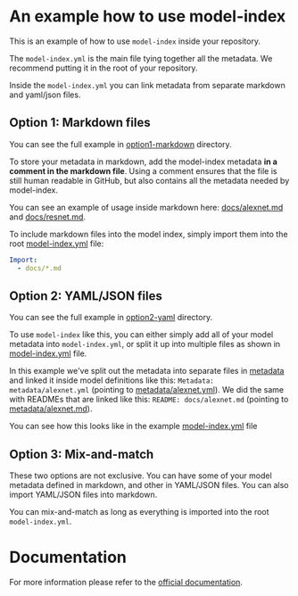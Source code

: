 # An example how to use model-index

This is an example of how to use `model-index` inside your repository. 

The `model-index.yml` is the main file tying together all the metadata. We recommend putting it in the root
of your repository. 

Inside the `model-index.yml` you can link metadata from separate markdown and yaml/json files. 

## Option 1: Markdown files

You can see the full example in [option1-markdown](option1-markdown) directory. 

To store your metadata in markdown, add the model-index metadata **in a comment in the markdown file**. 
Using a comment ensures that the file is still human readable in GitHub, but also contains all the metadata needed by model-index. 

You can see an example of usage inside markdown here: [docs/alexnet.md](https://raw.githubusercontent.com/paperswithcode/model-index/main/examples/option1-markdown/docs/alexnet.md)
and [docs/resnet.md](https://raw.githubusercontent.com/paperswithcode/model-index/main/examples/option1-markdown/docs/resnet.md).  

To include markdown files into the model index, simply import them into the root [model-index.yml](https://github.com/paperswithcode/model-index/blob/main/examples/option1-markdown/model-index.yml) file:

```yaml
Import:
  - docs/*.md
```

## Option 2: YAML/JSON files

You can see the full example in [option2-yaml](option2-yaml) directory.

To use `model-index` like this, you can either simply add all of your model metadata into `model-index.yml`,
or split it up into multiple files as shown in [model-index.yml](https://github.com/paperswithcode/model-index/blob/main/examples/option2-yaml/model-index.yml) file.

In this example we've split out the metadata into separate files in [metadata](option2-yaml/metadata) and
linked it inside model definitions like this: `Metadata: metadata/alexnet.yml` (pointing to [metadata/alexnet.yml](https://github.com/paperswithcode/model-index/blob/main/examples/option2-yaml/metadata/alexnet.yml)). We did the same with READMEs that
are linked like this: `README: docs/alexnet.md` (pointing to [metadata/alexnet.md](https://raw.githubusercontent.com/paperswithcode/model-index/main/examples/option2-yaml/docs/alexnet.md)).  

You can see how this looks like in the example [model-index.yml](https://github.com/paperswithcode/model-index/blob/main/examples/option2-yaml/model-index.yml) file

## Option 3: Mix-and-match

These two options are not exclusive. You can have some of your model metadata defined in markdown, and other
in YAML/JSON files. You can also import YAML/JSON files into markdown. 

You can mix-and-match as long as everything is imported into the root `model-index.yml`.

# Documentation

For more information please refer to the [official documentation](https://model-index.readthedocs.io/en/latest/). 